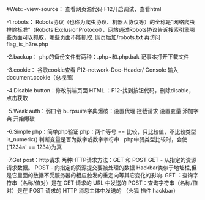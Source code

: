 #Web:
-view-source： 查看网页源代码
F12开启调试，查看html

-1.robots：
Robots协议（也称为爬虫协议、机器人协议等）的全称是“网络爬虫排除标准”（Robots ExclusionProtocol），网站通过Robots协议告诉搜索引擎哪些页面可以抓取，哪些页面不能抓取.
网页后加/robots.txt  再访问flag_is_h3re.php

-2.backup：
php的备份文件有两种：.php~和.php.bak 记事本打开下载文件

-3.cookie：
谷歌cookie查看  F12-network-Doc-Header/
Console 输入document.cookie（总视图）


-4.Disable button：修改前端页面
HTML ：F12-找到按钮代码，删除disable，点击获取

-5.Weak auth：弱口令
burpsuite字典爆破：设置代理 拦截请求 设置变量 添加字典 开始爆破

-6.Simple php：简单php验证
php：两个等号 == 比较，只比较值，不比较类型
is_numeric() 判断变量是否为数字或数字字符串
  php中弱类型比较时，会使('1234a' == 1234)为真

-7.Get post：http请求
 两种HTTP请求方法：GET 和 POST
GET - 从指定的资源请求数据。
POST - 向指定的资源提交要被处理的数据
Hackbar类似于地址栏,但是它里面的数据不受服务器的相应触发的重定向等其它变化的影响.
GET ：查询字符串（名称/值对）是在 GET 请求的 URL 中发送的 
POST：查询字符串（名称/值对）是在 POST 请求的 HTTP 消息主体中发送的
（火狐 插件 hackbar）


